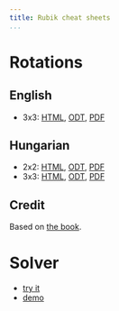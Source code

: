 ```yaml
---
title: Rubik cheat sheets
...
```


# Rotations

## English

- 3x3: [HTML](/rubik/3x3-en/), [ODT](3x3-en.odt), [PDF](3x3-en.pdf)

## Hungarian

- 2x2: [HTML](/rubik/2x2-hu/), [ODT](2x2-hu.odt), [PDF](2x2-hu.pdf)
- 3x3: [HTML](/rubik/3x3-hu/), [ODT](3x3-hu.odt), [PDF](3x3-hu.pdf)

## Credit

Based on [the
book](https://bookline.hu/product/home.action?_v=Rubik_Erno_A_buvos_kocka&type=20&id=147099).

# Solver

- [try it](https://share.vmiklos.hu/pages/rubik/)
- [demo](https://share.vmiklos.hu/pages/rubik/?faces=ULFLULURBRULDRFDUBRDUBFLBDRUBFDDBBUDFFFFLRRFLDBLUBRLRD)
